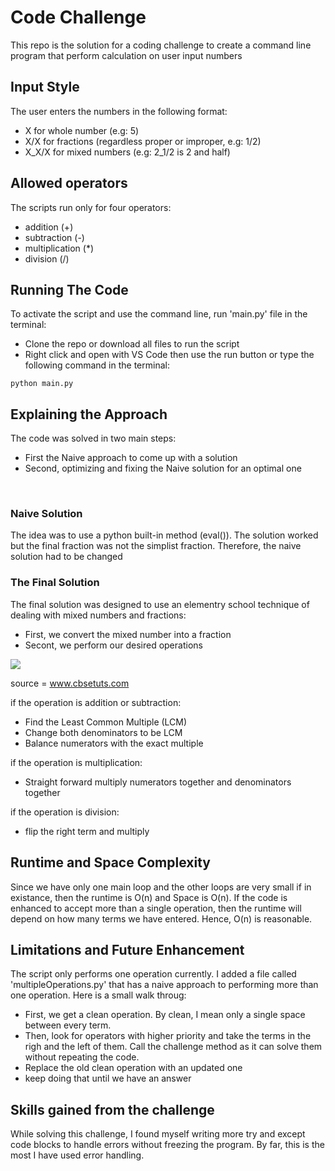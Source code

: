 # Code Challenge

This repo is the solution for a coding challenge to create a command line program that perform calculation on user input numbers

## Input Style

The user enters the numbers in the following format:
- X for whole number (e.g: 5)
- X/X for fractions (regardless proper or improper, e.g: 1/2)
- X_X/X for mixed numbers (e.g: 2_1/2 is 2 and half)

## Allowed operators

The scripts run only for four operators:
- addition (+)
- subtraction (-)
- multiplication (*)
- division (/)

## Running The Code

To activate the script and use the command line, run 'main.py' file in the terminal:
- Clone the repo or download all files to run the script
- Right click and open with VS Code then use the run button or type the following command in the terminal:
 ```
 python main.py
 ```
 
## Explaining the Approach

The code was solved in two main steps:
- First the Naive approach to come up with a solution
- Second, optimizing and fixing the Naive solution for an optimal one

<br/>

### Naive Solution

The idea was to use a python built-in method (eval()). The solution worked but the final fraction was not the simplist fraction. Therefore, the naive solution had to be changed

### The Final Solution

The final solution was designed to use an elementry school technique of dealing with mixed numbers and fractions:
- First, we convert the mixed number into a fraction
- Secont, we perform our desired operations

<img src='https://i0.wp.com/www.cbsetuts.com/wp-content/uploads/2013/09/Equivalent-Fractions-fig7.png?fit=245%2C210&ssl=1'/>

source = www.cbsetuts.com

if the operation is addition or subtraction:
- Find the Least Common Multiple (LCM)
- Change both denominators to be LCM
- Balance numerators with the exact multiple

if the operation is multiplication:
- Straight forward multiply numerators together and denominators together

if the operation is division:
- flip the right term and multiply

## Runtime and Space Complexity

Since we have only one main loop and the other loops are very small if in existance, then the runtime is O(n) and Space is O(n).
If the code is enhanced to accept more than a single operation, then the runtime will depend on how many terms we have entered. Hence, O(n) is reasonable.

## Limitations and Future Enhancement

The script only performs one operation currently. I added a file called 'multipleOperations.py' that has a naive approach to performing more than one operation. Here is a small walk throug:

- First, we get a clean operation. By clean, I mean only a single space between every term.
- Then, look for operators with higher priority and take the terms in the righ and the left of them. Call the challenge method as it can solve them without repeating the code.
- Replace the old clean operation with an updated one
- keep doing that until we have an answer

## Skills gained from the challenge

While solving this challenge, I found myself writing more try and except code blocks to handle errors without freezing the program. By far, this is the most I have used error handling. 
